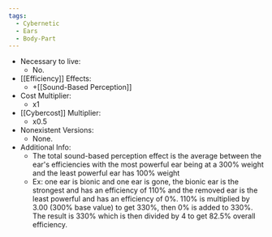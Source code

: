 ```yaml
---
tags:
  - Cybernetic
  - Ears
  - Body-Part
---
```

* Necessary to live:
	* No.
* [[Efficiency]] Effects:
	* +[[Sound-Based Perception]]
* Cost Multiplier:
	* x1
* [[Cybercost]] Multiplier:
	* x0.5
* Nonexistent Versions:
	* None.
* Additional Info:
	* The total sound-based perception effect is the average between the ear's efficiencies with the most powerful ear being at a 300% weight and the least powerful ear has 100% weight
	* Ex: one ear is bionic and one ear is gone, the bionic ear is the strongest and has an efficiency of 110% and the removed ear is the least powerful and has an efficiency of 0%. 110% is multiplied by 3.00 (300% base value) to get 330%, then 0% is added to 330%. The result is 330% which is then divided by 4 to get 82.5% overall efficiency.